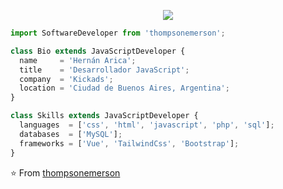 <p align="center">
  <img src="https://github.com/thompsonemerson/thompsonemerson/raw/master/cover-thompson.png" />
</p>

```js
import SoftwareDeveloper from 'thompsonemerson';

class Bio extends JavaScriptDeveloper {
  name     = 'Hernán Arica';
  title    = 'Desarrollador JavaScript';
  company  = 'Kickads';
  location = 'Ciudad de Buenos Aires, Argentina';
}

class Skills extends JavaScriptDeveloper {
  languages  = ['css', 'html', 'javascript', 'php', 'sql'];
  databases  = ['MySQL'];
  frameworks = ['Vue', 'TailwindCss', 'Bootstrap'];
}
```

⭐️ From [thompsonemerson](https://github.com/Hernanarica)
